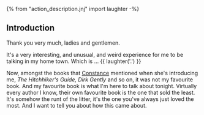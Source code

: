 {% from "action_description.jnj" import laughter -%}

## Introduction

Thank you very much, ladies and gentlemen.

It's a very interesting, and unusual, and weird experience for me to be talking
in my home town. Which is ... {{ laughter('.') }}

Now, amongst the books that [Constance](http://www.carseywolf.ucsb.edu/constance-penley) mentioned when she's introducing me,
*The Hitchhiker's Guide, Dirk Gently* and so on, it was not my favourite book. And
my favourite book is what I'm here to talk about tonight. Virtually every author I know, their own favourite book is the one that sold the least. It's somehow the runt of the litter, it's the one you've always just loved the most.
And I want to tell you about how this came about.
